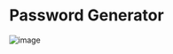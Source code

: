 # Password Generator

![image](https://github.com/ssmehra7/Password-Generator/assets/90677613/1a740029-1489-4152-ac3e-259d19a23f11)
